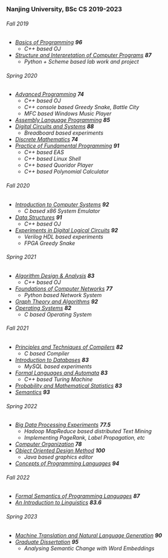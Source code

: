 ### Nanjing University, BSc CS 2019-2023

###### Fall 2019

- *<u>Basics of Programming</u>    **96***
  - *C++ based OJ*
- *<u>Structure and Interpretation of Computer Programs</u>    **87***
  - *Python + Scheme based lab work and project*

###### Spring 2020

- *<u>Advanced Programming</u>    **74***
  - *C++ based OJ*
  - *C++ console based Greedy Snake, Battle City*
  - *MFC based Windows Music Player*
- *<u>Assembly Language Programming</u>    **85***
- *<u>Digital Circuits and Systems</u>    **88***
  - *Breadboard based experiments*
- *<u>Discrete Mathematics</u>    **74***
- *<u>Practice of Fundamental Programming</u>    **91***
  - *C++ based EAS*
  - *C++ based Linux Shell*
  - *C++ based Quoridor Player*
  - *C++ based Polynomial Calculator*

###### Fall 2020

- *<u>Introduction to Computer Systems</u>    **92***
  - *C based x86 System Emulator*
- *<u>Data Structures</u>    **91***
  - *C++ based OJ*
- *<u>Experiments in Digital Logical Circuits</u>    **92***
  - *Verilog HDL based experiments*
  - *FPGA Greedy Snake*

###### Spring 2021

- *<u>Algorithm Design & Analysis</u>    **83***
  - *C++ based OJ*
- *<u>Foundations of Computer Networks</u>    **77***
  - *Python based Network System*
- *<u>Graph Theory and Algorithms</u>    **92***
- *<u>Operating Systems</u>    **82***
  - *C based Operating System*

###### Fall 2021

- *<u>Principles and Techniques of Compilers</u>    **82***
  - *C based Compiler*
- *<u>Introduction to Databases</u>    **83***
  - *MySQL based experiments*
- *<u>Formal Languages and Automata</u>    **83***
  - *C++ based Turing Machine*
- *<u>Probability and Mathematical Statistics</u>    **83***
- *<u>Semantics</u>    **93***

###### Spring 2022

- *<u>Big Data Processing Experiments</u>    **77.5***
  - *Hadoop MapReduce based distributed Text Mining*
  - *Implementing PageRank, Label Propagation, etc*
- *<u>Computer Organization</u>    **78***
- *<u>Object Oriented Design Method</u>    **100***
  - *Java based graphics editor*
- *<u>Concepts of Programming Languages</u>    **94***

###### Fall 2022

- *<u>Formal Semantics of Programming Languages</u>    **87***
- *<u>An Introduction to Linguistics</u>    **83.6***

###### Spring 2023

- *<u>Machine Translation and Natural Language Generation</u>    **90***
- *<u>Graduate Dissertation</u>    **95***
  - *Analysing Semantic Change with Word Embeddings*
